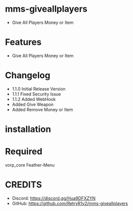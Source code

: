 # mms-giveallplayers

- Give All Players Money or Item

# Features
 
- Give All Players Money or Item

# Changelog

- 1.1.0 Initial Release Version
- 1.1.1 Fixed Security Issue
- 1.1.2 Added WebHook
- Added Give Weapon
- Added Remove Money or Item

# installation 



# Required

vorp_core
Feather-Menu


# CREDITS
- Discord: https://discord.gg/Hua9DFXZYN
- GitHub: https://github.com/RetryR1v2/mms-giveallplayers